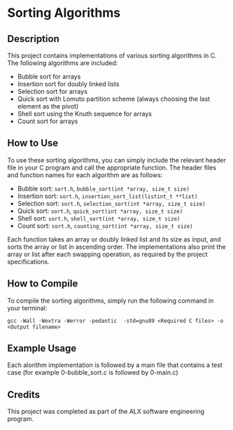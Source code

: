 # Sorting Algorithms

## Description

This project contains implementations of various sorting algorithms in C. The following algorithms are included:

- Bubble sort for arrays
- Insertion sort for doubly linked lists
- Selection sort for arrays
- Quick sort with Lomuto partition scheme (always choosing the last element as the pivot)
- Shell sort using the Knuth sequence for arrays
- Count sort for arrays

## How to Use

To use these sorting algorithms, you can simply include the relevant header file in your C program and call the appropriate function. The header files and function names for each algorithm are as follows:

- Bubble sort: `sort.h`, `bubble_sort(int *array, size_t size)`
- Insertion sort: `sort.h`, `insertion_sort_list(listint_t **list)`
- Selection sort: `sort.h`, `selection_sort(int *array, size_t size)`
- Quick sort: `sort.h`, `quick_sort(int *array, size_t size)`
- Shell sort: `sort.h`, `shell_sort(int *array, size_t size)`
- Count sort: `sort.h`, `counting_sort(int *array, size_t size)`

Each function takes an array or doubly linked list and its size as input, and sorts the array or list in ascending order. The implementations also print the array or list after each swapping operation, as required by the project specifications.

## How to Compile

To compile the sorting algorithms, simply run the following command in your terminal:

``` shell
gcc -Wall -Wextra -Werror -pedantic  -std=gnu89 <Required C files> -o <Output filename>
```

## Example Usage

Each alorithm implementation is followed by a main file that contains a test case (for example 0-bubble_sort.c is followed by 0-main.c)

## Credits

This project was completed as part of the ALX software engineering program.
